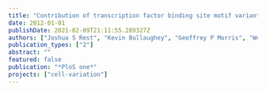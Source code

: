 ```yaml
---
title: "Contribution of transcription factor binding site motif variants to condition-specific gene expression patterns in budding yeast"
date: 2012-01-01
publishDate: 2021-02-09T21:11:55.289327Z
authors: ["Joshua S Rest", "Kevin Bullaughey", "Geoffrey P Morris", "Wen-Hsiung Li"]
publication_types: ["2"]
abstract: ""
featured: false
publication: "*PloS one*"
projects: ["cell-variation"] 
---
```


